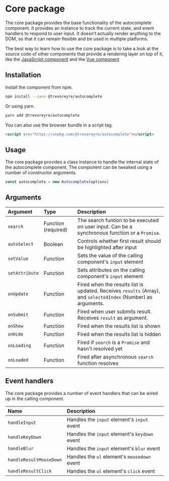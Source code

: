 # Core package

The core package provides the base functionality of the autocomplete component. It provides an instance to track the current state, and event handlers to respond to user input. It doesn't actually render anything to the DOM, so that it can remain flexible and be used in multiple platforms.

The best way to learn how to use the core package is to take a look at the source code of other components that provide a rendering layer on top of it, like the [JavaScript component][javascript-component] and the [Vue component][vue-component]

## Installation

Install the component from npm.

```bash
npm install --save @trevoreyre/autocomplete
```

Or using yarn.

```bash
yarn add @trevoreyre/autocomplete
```

You can also use the browser bundle in a script tag.

```html
<script src="https://unpkg.com/@trevoreyre/autocomplete"></script>
```

## Usage

The core package provides a class instance to handle the internal state of the autocomplete component. The component can be tweaked using a number of constructor arguments.

```js
const autocomplete = new Autocomplete(options)
```

## Arguments

| Argument | Type | Description |
| :--- | :--- | :--- |
| `search` | Function (required) | The search funtion to be executed on user input. Can be a synchronous function or a `Promise`. |
| `autoSelect` | Boolean | Controls whether first result should be highlighted after input |
| `setValue` | Function | Sets the value of the calling component's `input` element |
| `setAttribute` | Function | Sets attributes on the calling component's `input` element |
| `onUpdate` | Function | Fired when the results list is updated. Receives `results` (Array), and `selectedIndex` (Number) as arguments. |
| `onSubmit` | Function | Fired when user submits result. Receives `result` as argument. |
| `onShow` | Function | Fired when the results list is shown |
| `onHide` | Function | Fired when the results list is hidden |
| `onLoading` | Function | Fired if `search` is a `Promise` and hasn't resolved yet |
| `onLoaded` | Function | Fired after asynchronous `search` function resolves |

## Event handlers

The core package provides a number of event handlers that can be wired up in the calling component.

| Name | Description |
| :--- | :--- |
| `handleInput` | Handles the `input` element's `input` event |
| `handleKeyDown` | Handles the `input` element's `keydown` event |
| `handleBlur` | Handles the `input` element's `blur` event |
| `handleResultMouseDown` | Handles the `ul` element's `mousedown` event |
| `handleResultClick` | Handles the `ul` element's `click` event |

[javascript-component]: https://github.com/trevoreyre/autocomplete/blob/master/packages/autocomplete-js/Autocomplete.js
[vue-component]: https://github.com/trevoreyre/autocomplete/blob/master/packages/autocomplete-vue/Autocomplete.vue
